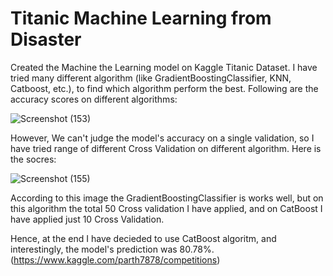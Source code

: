 # Titanic Machine Learning from Disaster

Created the Machine the Learning model on Kaggle Titanic Dataset. I have tried many different algorithm (like GradientBoostingClassifier, KNN, Catboost, etc.), to find which algorithm perform the best. Following are the accuracy scores on different algorithms:

![Screenshot (153)](https://user-images.githubusercontent.com/80076688/142956961-67c389d7-f262-4d16-a919-deac88f087e5.png)


However, We can't judge the model's accuracy on a single validation, so I have tried range of different Cross Validation on different algorithm. Here is the socres:

![Screenshot (155)](https://user-images.githubusercontent.com/80076688/142957061-e63793d0-9501-4ef1-b935-ed3aeb7f7666.png)

According to this image the GradientBoostingClassifier is works well, but on this algorithm the total 50 Cross validation I have applied, and on CatBoost I have applied just 10 Cross Validation. 

Hence, at the end I have decieded to use CatBoost algoritm, and interestingly, the model's prediction was 80.78%. (https://www.kaggle.com/parth7878/competitions)
